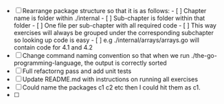 - [ ] Rearrange package structure so that it is as follows:
        - [ ] Chapter name is folder within ./internal
        - [ ] Sub-chapter is folder within that folder
        - [ ] One file per sub-chapter with all required code
        - [ ] This way exercises will always be grouped under the corresponding subchapter so looking up code is easy
        - [ ] e.g ./internal/arrays/arrays.go will contain code for 4.1 and 4.2
- [ ] Change command naming convention so that when we run ./the-go-programming-language, the output is correctly sorted
- [ ] Full refactorng pass and add unit tests
- [ ] Update README.md with instructions on running all exercises
- [ ] Could name the packages c1 c2 etc then I could hit them as c1.<program>
- [ ]